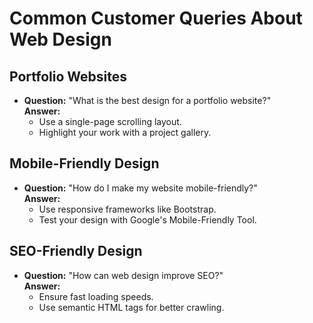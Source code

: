 # Common Customer Queries About Web Design

## **Portfolio Websites**
- **Question:** "What is the best design for a portfolio website?"  
  **Answer:**  
  - Use a single-page scrolling layout.  
  - Highlight your work with a project gallery.

## **Mobile-Friendly Design**
- **Question:** "How do I make my website mobile-friendly?"  
  **Answer:**  
  - Use responsive frameworks like Bootstrap.  
  - Test your design with Google's Mobile-Friendly Tool.

## **SEO-Friendly Design**
- **Question:** "How can web design improve SEO?"  
  **Answer:**  
  - Ensure fast loading speeds.  
  - Use semantic HTML tags for better crawling.
